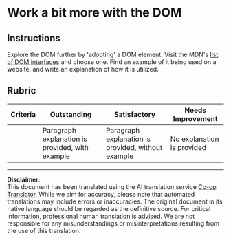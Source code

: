 <!--
CO_OP_TRANSLATOR_METADATA:
{
  "original_hash": "22fb6c3cb570c47f1ac65048393941fa",
  "translation_date": "2025-08-28T11:53:46+00:00",
  "source_file": "3-terrarium/3-intro-to-DOM-and-closures/assignment.md",
  "language_code": "en"
}
-->
# Work a bit more with the DOM

## Instructions

Explore the DOM further by 'adopting' a DOM element. Visit the MDN's [list of DOM interfaces](https://developer.mozilla.org/docs/Web/API/Document_Object_Model) and choose one. Find an example of it being used on a website, and write an explanation of how it is utilized.

## Rubric

| Criteria | Outstanding                                   | Satisfactory                                     | Needs Improvement       |
| -------- | --------------------------------------------- | ------------------------------------------------ | ----------------------- |
|          | Paragraph explanation is provided, with example | Paragraph explanation is provided, without example | No explanation is provided |

---

**Disclaimer**:  
This document has been translated using the AI translation service [Co-op Translator](https://github.com/Azure/co-op-translator). While we aim for accuracy, please note that automated translations may include errors or inaccuracies. The original document in its native language should be regarded as the definitive source. For critical information, professional human translation is advised. We are not responsible for any misunderstandings or misinterpretations resulting from the use of this translation.